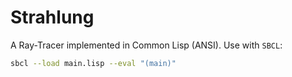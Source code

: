 # Strahlung
A Ray-Tracer implemented in Common Lisp (ANSI).
Use with `SBCL`:
```bash
sbcl --load main.lisp --eval "(main)"
```
